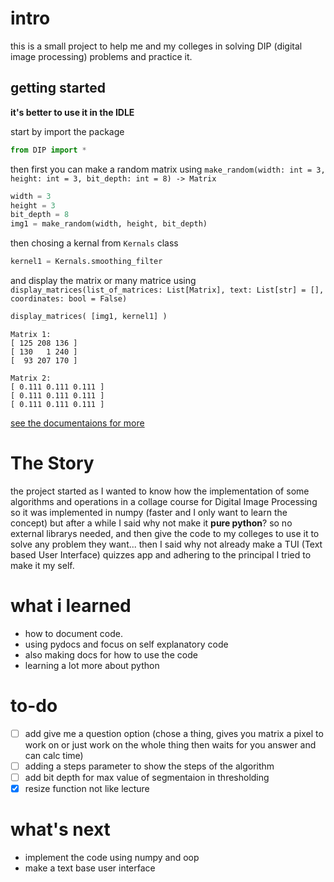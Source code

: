 # intro

this is a small project to help me and my colleges in solving DIP (digital image processing) problems and practice it.

## getting started 
**it's better to use it in the IDLE**

start by import the package
```py
from DIP import *
```

then first you can make a random matrix using 
`make_random(width: int = 3, height: int = 3, bit_depth: int = 8) -> Matrix`

```py
width = 3
height = 3
bit_depth = 8
img1 = make_random(width, height, bit_depth)
```

then chosing a kernal from `Kernals` class
```py
kernel1 = Kernals.smoothing_filter
```

and display the matrix or many matrice using `display_matrices(list_of_matrices: List[Matrix], text: List[str] = [], coordinates: bool = False)`
```py
display_matrices( [img1, kernel1] )
```
```
Matrix 1:
[ 125 208 136 ]
[ 130   1 240 ]
[  93 207 170 ]

Matrix 2:
[ 0.111 0.111 0.111 ]
[ 0.111 0.111 0.111 ]
[ 0.111 0.111 0.111 ]
```

[see the documentaions for more](docs.md)

# The Story

the project started as I wanted to know how the implementation of some algorithms and operations in a collage course for Digital Image Processing so it was implemented in numpy (faster and I only want to learn the concept) but after a while I said why not make it **pure python**? so no external librarys needed, and then give the code to my colleges to use it to solve any problem they want... then I said why not already make a TUI (Text based User Interface) quizzes app and adhering to the principal I tried to make it my self.

# what i learned
- how to document code.
- using pydocs and focus on self explanatory code
- also making docs for how to use the code
- learning a lot more about python

# to-do
-   [ ] add give me a question option (chose a thing, gives you matrix a pixel to work on or just work on the whole thing then waits for you answer and can calc time)
-   [ ] adding a steps parameter to show the steps of the algorithm
-   [ ] add bit depth for max value of segmentaion in thresholding
-   [x] resize function not like lecture

# what's next
-   implement the code using numpy and oop
-   make a text base user interface
